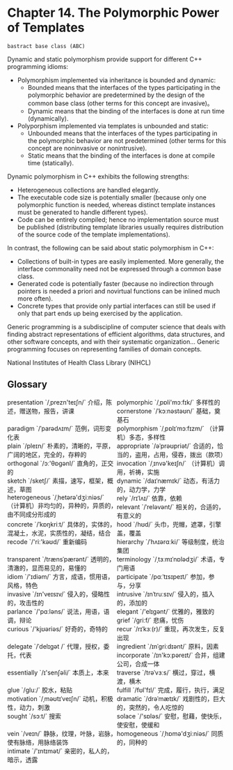 # Chapter 14. The Polymorphic Power of Templates



`bastract base class (ABC)`

Dynamic and static polymorphism provide support for different C++ programming idioms:

- Polymorphism implemented via inheritance is bounded and dynamic:
  - Bounded means that the interfaces of the types participating in the polymorphic behavior are predetermined by the design of the common base class (other terms for this concept are invasive)。
  - Dynamic means that the binding of the interfaces is done at run time (dynamically).
- Polyporphism implemented via templates is unbounded and static:
  - Unbounded means that the interfaces of the types participating in the polymorphic behavior are not predetermined (other terms for this concept are noninvasive or nonintrusive).
  - Static means that the binding of the interfaces is done at compile time (statically).

Dynamic polymorphism in C++ exhibits the following strengths:

- Heterogeneous collections are handled elegantly.
- The executable code size is potentially smaller (because only one polymorphic function is needed, whereas distinct template instances must be generated to handle different types).
- Code can be entirely compiled; hence no implementation source must be published (distributing template libraries usually requires distribution of the source code of the template implementations).

In contrast, the following can be said about static polymorphism in C++:

- Collections of built-in types are easily implemented. More generally, the interface commonality need not be expressed through a common base class.
- Generated code is potentially faster (because no indirection through pointers is needed a priori and novirtual functions can be inlined much more often).
- Concrete types that provide only partial interfaces can still be used if only that part ends up being exercised by the application.

Generic programming is a subdiscipline of computer science that deals with finding abstract representations of efficient algorithms, data structures, and other software concepts, and with their systematic organization... Generic programming focuses on representing families of domain concepts.

National Institutes of Health Class Library (NIHCL)



## Glossary

<div style="width: 50%; float:left;">presentation `/ˌprezn'teɪʃn/` 介绍，陈述，赠送物，报告，讲课</div>
<div style="width: 50%; float:left;">polymorphic `/ˌpɒli'mɔːfɪk/` 多样性的</div>
<div style="width: 50%; float:left;">cornerstone `/ˈkɔːnəstəʊn/` 基础，奠基石</div>
<div style="width: 50%; float:left;">paradigm `/ˈparədʌɪm/` 范例，词形变化表</div>
<div style="width: 50%; float:left;">polymorphism `/ˌpɒlɪˈmɔːfɪzm/` （计算机）多态，多样性</div>
<div style="width: 50%; float:left;">plain `/pleɪn/` 朴素的，清晰的，平原，广阔的地区，完全的，存粹的</div>
<div style="width: 50%; float:left;">appropriate `/əˈprəʊpriət/`  合适的，恰当的，盗用，占用，侵吞，拨出（款项）</div>
<div style="width: 50%; float:left;">orthogonal `/ɔː'θɒgənl/` 直角的，正交的</div>
<div style="width: 50%; float:left;">invocation `/ˌɪnvə'keɪʃn/` （计算机）调用，祈祷，实施</div>
<div style="width: 50%; float:left;">sketch `/sketʃ/` 素描，速写，框架，概述，草图</div>
<div style="width: 50%; float:left;">dynamic `/daɪˈnæmɪk/` 动态，有活力的，动力学，力学</div>
<div style="width: 50%; float:left;">heterogeneous `/ˌhetərə'dʒiːniəs/` （计算机）非均匀的，异种的，异质的，由不同成分形成的</div>
<div style="width: 50%; float:left;">rely `/rɪˈlʌɪ/` 依靠，依赖</div>
<div style="width: 50%; float:left;">relevant `/ˈreləvənt/` 相关的，合适的，有意义的</div>
<div style="width: 50%; float:left;">concrete `/ˈkɒŋkriːt/` 具体的，实体的，混凝土，水泥，实质性的，凝结，结合</div>
<div style="width: 50%; float:left;">hood `/hʊd/` 头巾，兜帽，遮罩，引擎盖，覆盖</div>
<div style="width: 50%; float:left;">recode `/'riː'kəʊd/` 重新编码</div>
<div style="width: 50%; float:left;">hierarchy `/ˈhʌɪərɑːki/` 等级制度，统治集团</div>
<div style="width: 50%; float:left;">transparent `/trænsˈpærənt/` 透明的，清澈的，显而易见的，易懂的</div>
<div style="width: 50%; float:left;">terminology `/ˌtɜːmɪˈnɒlədʒi/` 术语，专门用语</div>
<div style="width: 50%; float:left;">idiom `/'ɪdiəm/` 方言，成语，惯用语，风格，特色</div>
<div style="width: 50%; float:left;">participate `/pɑːˈtɪsɪpeɪt/` 参加，参与，分享</div>
<div style="width: 50%; float:left;">invasive `/ɪn'veɪsɪv/` 侵入的，侵略性的，攻击性的</div>
<div style="width: 50%; float:left;">intrusive `/ɪnˈtruːsɪv/` 侵入的，插入的，添加的</div>
<div style="width: 50%; float:left;">parlance `/'pɑːləns/` 说法，用语，语调，辩论</div>
<div style="width: 50%; float:left;">elegant `/'elɪɡənt/` 优雅的，雅致的</div>
<div style="width: 50%; float:left;">grief `/ɡriːf/` 悲痛，忧伤</div>
<div style="width: 50%; float:left;">curious `/'kjʊəriəs/` 好奇的，奇特的</div>
<div style="width: 50%; float:left;">recur `/rɪˈkɜː(r)/` 重现，再次发生，反复出现</div>
<div style="width: 50%; float:left;">delegate `/ˈdelɪɡət /` 代理，授权，委托，代表</div>
<div style="width: 50%; float:left;">ingredient `/ɪnˈɡriːdɪənt/` 原料，因素</div>
<div style="width: 50%; float:left;">incorporate `/ɪn'kɔːpəreɪt/` 合并，组建公司，合成一体</div>
<div style="width: 50%; float:left;">essentially `/ɪ'senʃəli/` 本质上，本来</div>
<div style="width: 50%; float:left;">traverse `/trəˈvɜːs/` 横过，穿过，横渡，横木</div>
<div style="width: 50%; float:left;">glue `/ɡluː/` 胶水，粘贴</div>
<div style="width: 50%; float:left;">fulfill `/fʊl'fɪl/` 完成，履行，执行，满足</div>
<div style="width: 50%; float:left;">motivation `/ˌməʊtɪˈveɪʃn/` 动机，积极性，动力，刺激</div>
<div style="width: 50%; float:left;">dramatic `/drəˈmætɪk/` 戏剧性的，巨大的，突然的，令人吃惊的</div>
<div style="width: 50%; float:left;">sought `/sɔːt/` 搜索</div>
<div style="width: 50%; float:left;">solace `/'sɒləs/` 安慰，慰藉，使快乐，使安慰，使缓和</div>
<div style="width: 50%; float:left;">vein `/veɪn/` 静脉，纹理，叶脉，岩脉，使有脉络，用脉络装饰</div>
<div style="width: 50%; float:left;">homogeneous `/ˌhɒmə'dʒiːniəs/` 同质的，同种的</div>
<div style="width: 50%; float:left;">intimate `/'ɪntɪmət/` 亲密的，私人的，暗示，透露</div>
<div style="width: 50%; float:left;"></div>
<div style="width: 50%; float:left;"></div>
<div style="width: 50%; float:left;"></div>
<div style="width: 50%; float:left;"></div>
<div style="width: 50%; float:left;"></div>
<div style="width: 50%; float:left;"></div>
<div style="width: 50%; float:left;"></div>
<div style="width: 50%; float:left;"></div>